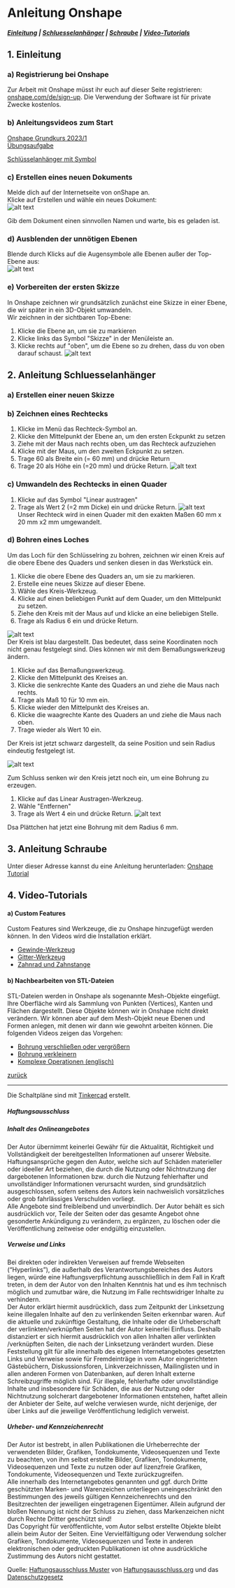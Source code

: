  <link rel="stylesheet" href="https://hi2272.github.io/StyleMD.css">

# Anleitung Onshape
##### [Einleitung](#1-einleitung) | [Schluesselanhänger](#2-anleitung-schluesselanhänger) | [Schraube](#3-alarmanlage) | [Video-Tutorials](#4-video-tutorials)
## 1. Einleitung 
### a) Registrierung bei Onshape
Zur Arbeit mit Onshape müsst ihr euch auf dieser Seite registrieren: [onshape.com/de/sign-up](https://www.onshape.com/de/sign-up). Die Verwendung der Software ist für private Zwecke kostenlos.
### b) Anleitungsvideos zum Start
[Onshape Grundkurs 2023/1](https://youtu.be/gloEpUt8_RM?list=PLw48L7HmCgMLBuNFmJOGZYsJtjEEr83jm)  
[Übungsaufgabe](https://youtu.be/qpmfzolbTYY)  

[Schlüsselanhänger mit Symbol](https://www.youtube.com/watch?v=SL83vYpNZw4)  

### c) Erstellen eines neuen Dokuments
Melde dich auf der Internetseite von onShape an.  
Klicke auf Erstellen und wähle ein neues Dokument:  
![alt text](2024-06-27_11-54.png)  

Gib dem Dokument einen sinnvollen Namen und warte, bis es geladen ist.  
### d) Ausblenden der unnötigen Ebenen
Blende durch Klicks auf die Augensymbole alle Ebenen außer der Top-Ebene aus:  
![alt text](2024-06-27_11-57.png)
### e) Vorbereiten der ersten Skizze
In Onshape zeichnen wir grundsätzlich zunächst eine Skizze in einer Ebene, die wir später in ein 3D-Objekt umwandeln.  
Wir zeichnen in der sichtbaren Top-Ebene:  
1. Klicke die Ebene an, um sie zu markieren
2. Klicke links das Symbol "Skizze" in der Menüleiste an.
3. Klicke rechts auf "oben", um die Ebene so zu drehen, dass du von oben darauf schaust.
![alt text](2024-06-27_12-03.png)

## 2. Anleitung Schluesselanhänger
### a) Erstellen einer neuen Skizze 
### b) Zeichnen eines Rechtecks
1. Klicke im Menü das Rechteck-Symbol an.
2. Klicke den Mittelpunkt der Ebene an, um den ersten Eckpunkt zu setzen
3. Ziehe mit der Maus nach rechts oben, um das Rechteck aufzuziehen
4. Klicke mit der Maus, um den zweiten Eckpunkt zu setzen.
5. Trage 60 als Breite ein (= 60 mm) und drücke Return
6. Trage 20 als Höhe ein (=20 mm) und drücke Return.
![alt text](2024-06-27_12-08.png)   

### c) Umwandeln des Rechtecks in einen Quader
1. Klicke auf das Symbol "Linear austragen"
2. Trage als Wert 2 (=2 mm Dicke) ein und drücke Return.
   ![alt text](2024-06-27_12-18.png)  
Unser Rechteck wird in einen Quader mit den exakten Maßen 60 mm x 20 mm x2 mm umgewandelt.
### d) Bohren eines Loches
Um das Loch für den Schlüsselring zu bohren, zeichnen wir einen Kreis auf die obere Ebene des Quaders und senken diesen in das Werkstück ein.
1. Klicke die obere Ebene des Quaders an, um sie zu markieren.
2. Erstelle eine neues Skizze auf dieser Ebene.
3. Wähle des Kreis-Werkzeug.
4. Klicke auf einen beliebigen Punkt auf dem Quader, um den Mittelpunkt zu setzen.
5. Ziehe den Kreis mit der Maus auf und klicke an eine beliebigen Stelle.
6. Trage als Radius 6 ein und drücke Return.

![alt text](2024-06-27_12-29.png)  
Der Kreis ist blau dargestellt. Das bedeutet, dass seine Koordinaten noch nicht genau festgelegt sind. Dies können wir mit dem Bemaßungswerkzeug ändern.
1. Klicke auf das Bemaßungswerkzeug.
2. Klicke den Mittelpunkt des Kreises an.
3. Klicke die senkrechte Kante des Quaders an und ziehe die Maus nach rechts.
4. Trage als Maß 10 für 10 mm ein.
5. Klicke wieder den Mittelpunkt des Kreises an.
6. Klicke die waagrechte Kante des Quaders an und ziehe die Maus nach oben.
7. Trage wieder als Wert 10 ein.
   
Der Kreis ist jetzt schwarz dargestellt, da seine Position und sein Radius eindeutig festgelegt ist.  

![alt text](2024-06-27_12-35.png)  

Zum Schluss senken wir den Kreis jetzt noch ein, um eine Bohrung zu erzeugen.
1. Klicke auf das Linear Austragen-Werkzeug.
2. Wähle "Entfernen"
3. Trage als Wert 4 ein und drücke Return.
![alt text](2024-06-27_12-40.png)  

Dsa Plättchen hat jetzt eine Bohrung mit dem Radius 6 mm.

## 3. Anleitung Schraube
Unter dieser Adresse kannst du eine Anleitung herunterladen:
[Onshape Tutorial](https://ap.physik.unibas.ch/PDF/Manuals/German/IIZ1.pdf)  

## 4. Video-Tutorials
#### a) Custom Features
Custom Features sind Werkzeuge, die zu Onshape hinzugefügt werden können. In den Videos wird die Installation erklärt.

- [Gewinde-Werkzeug](https://youtu.be/lY9D7eie-Bg)     
- [Gitter-Werkzeug](https://youtu.be/6XbfaVHAPZ0)  
- [Zahnrad und Zahnstange](https://youtu.be/nDwVnotmvoE)  
#### b) Nachbearbeiten von STL-Dateien

STL-Dateien werden in Onshape als sogenannte Mesh-Objekte eingefügt. Ihre Oberfläche wird als Sammlung von Punkten (Vertices), Kanten und Flächen dargestellt. Diese Objekte können wir in Onshape nicht direkt verändern. Wir können aber auf dem Mesh-Objekt neue Ebenen und Formen anlegen, mit denen wir dann wie gewohnt arbeiten können. Die folgenden Videos zeigen das Vorgehen:  
- [Bohrung verschließen oder vergrößern](https://youtu.be/WLT_AozSL_E)  
- [Bohrung verkleinern](https://youtu.be/HNV7gATUfGo)  
- [Komplexe Operationen (englisch)](https://youtu.be/Lm_uuB9_2yg)  



[zurück](../index.html)

---

<footer >

Die Schaltpläne sind mit <a href="https://www.tinkercad.com/dashboard">Tinkercad</a> erstellt.

<h5>Haftungsausschluss</h5>
  <h5>Inhalt des Onlineangebotes</h5>
  <p>Der Autor übernimmt keinerlei Gewähr für die Aktualität, Richtigkeit und Vollständigkeit der bereitgestellten Informationen auf unserer Website. Haftungsansprüche gegen den Autor, welche sich auf Schäden materieller oder ideeller Art beziehen, die durch die Nutzung oder Nichtnutzung der dargebotenen Informationen bzw. durch die Nutzung fehlerhafter und unvollständiger Informationen verursacht wurden, sind grundsätzlich ausgeschlossen, sofern seitens des Autors kein nachweislich vorsätzliches oder grob fahrlässiges Verschulden vorliegt.<br>
  Alle Angebote sind freibleibend und unverbindlich. Der Autor behält es sich ausdrücklich vor, Teile der Seiten oder das gesamte Angebot ohne gesonderte Ankündigung zu verändern, zu ergänzen, zu löschen oder die Veröffentlichung zeitweise oder endgültig einzustellen.</p>
  <h5>Verweise und Links</h5>
  <p>Bei direkten oder indirekten Verweisen auf fremde Webseiten (“Hyperlinks”), die außerhalb des Verantwortungsbereiches des Autors liegen, würde eine Haftungsverpflichtung ausschließlich in dem Fall in Kraft treten, in dem der Autor von den Inhalten Kenntnis hat und es ihm technisch möglich und zumutbar wäre, die Nutzung im Falle rechtswidriger Inhalte zu verhindern.<br>
  Der Autor erklärt hiermit ausdrücklich, dass zum Zeitpunkt der Linksetzung keine illegalen Inhalte auf den zu verlinkenden Seiten erkennbar waren. Auf die aktuelle und zukünftige Gestaltung, die Inhalte oder die Urheberschaft der verlinkten/verknüpften Seiten hat der Autor keinerlei Einfluss. Deshalb distanziert er sich hiermit ausdrücklich von allen Inhalten aller verlinkten /verknüpften Seiten, die nach der Linksetzung verändert wurden. Diese Feststellung gilt für alle innerhalb des eigenen Internetangebotes gesetzten Links und Verweise sowie für Fremdeinträge in vom Autor eingerichteten Gästebüchern, Diskussionsforen, Linkverzeichnissen, Mailinglisten und in allen anderen Formen von Datenbanken, auf deren Inhalt externe Schreibzugriffe möglich sind. Für illegale, fehlerhafte oder unvollständige Inhalte und insbesondere für Schäden, die aus der Nutzung oder Nichtnutzung solcherart dargebotener Informationen entstehen, haftet allein der Anbieter der Seite, auf welche verwiesen wurde, nicht derjenige, der über Links auf die jeweilige Veröffentlichung lediglich verweist.</p>
  <h5>Urheber- und Kennzeichenrecht</h5>
  <p>Der Autor ist bestrebt, in allen Publikationen die Urheberrechte der verwendeten Bilder, Grafiken, Tondokumente, Videosequenzen und Texte zu beachten, von ihm selbst erstellte Bilder, Grafiken, Tondokumente, Videosequenzen und Texte zu nutzen oder auf lizenzfreie Grafiken, Tondokumente, Videosequenzen und Texte zurückzugreifen.<br>
  Alle innerhalb des Internetangebotes genannten und ggf. durch Dritte geschützten Marken- und Warenzeichen unterliegen uneingeschränkt den Bestimmungen des jeweils gültigen Kennzeichenrechts und den Besitzrechten der jeweiligen eingetragenen Eigentümer. Allein aufgrund der bloßen Nennung ist nicht der Schluss zu ziehen, dass Markenzeichen nicht durch Rechte Dritter geschützt sind!<br>
  Das Copyright für veröffentlichte, vom Autor selbst erstellte Objekte bleibt allein beim Autor der Seiten. Eine Vervielfältigung oder Verwendung solcher Grafiken, Tondokumente, Videosequenzen und Texte in anderen elektronischen oder gedruckten Publikationen ist ohne ausdrückliche Zustimmung des Autors nicht gestattet.</p>

Quelle: <a href="http://www.haftungsausschluss-vorlage.de/">Haftungsausschluss Muster</a> von <a href="http://www.haftungsausschluss.org/">Haftungsausschluss.org</a> und das <a href="http://www.dsgvo-gesetz.de/">Datenschutzgesetz</a>

</footer>